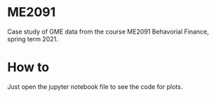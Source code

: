 # ME2091
Case study of GME data from the course ME2091 Behavorial Finance, spring term 2021.

# How to
Just open the jupyter notebook file to see the code for plots. 
